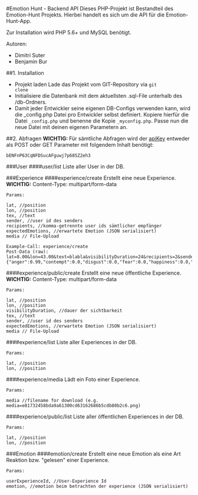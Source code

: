 #Emotion Hunt - Backend API
Dieses PHP-Projekt ist Bestandteil des Emotion-Hunt Projekts.
Hierbei handelt es sich um die API für die Emotion-Hunt-App. 

Zur Installation wird PHP 5.6+ und MySQL benötigt.

Autoren:
+ Dimitri Suter
+ Benjamin Bur


##1. Installation
+ Projekt laden
Lade das Projekt vom GIT-Repository via
<code>git clone</code>
+ Initialisiere die Datenbank mit dem aktuellsten .sql-File unterhalb des /db-Ordners.
+ Damit jeder Entwickler seine eigenen DB-Configs verwenden kann, wird die _config.php Datei pro Entwickler
selbst definiert. Kopiere hierfür die Datei <code>_config.php</code> und benenne die Kopie <code>_myconfig.php</code>.
Passe nun die neue Datei mit deinen eigenen Parametern an.

##2. Abfragen
<b>WICHTIG: </b> Für sämtliche Abfragen wird der <u>apiKey</u> entweder als POST oder GET Parameter mit folgendem Inhalt benötigt:

	bENFnP63CqNFDSucAFguwj7p685Z2eh3


###User
####user/list
Liste aller User in der DB.

###Experience
####experience/create
Erstellt eine neue Experience.<br/>
<b>WICHTIG:</b> Content-Type: multipart/form-data

	Params: 
	
	lat, //position
	lon, //position
	tex, //text
	sender, //user id des senders
	recipients, //komma-getrennte user ids sämtlicher empfänger
	expectedEmotions, //erwartete Emotion (JSON serialisiert)
	media // File-Upload
	
	Example-Call: experience/create
	Post-Data (raw): lat=8.00&lon=43.00&text=blabla&visibilityDuration=24&recipients=2&sender=1&expectedEmotion={"anger":0.99,"contempt":0.0,"disgust":0.0,"fear":0.0,"happiness":0.0,"neutral":0.0,"sadness":0.0,"surprise":0.0}

####experience/public/create
Erstellt eine neue öffentliche Experience.<br/>
<b>WICHTIG:</b> Content-Type: multipart/form-data

	Params: 
	
	lat, //position
	lon, //position
	visibilityDuration, //dauer der sichtbarkeit
	tex, //text
	sender, //user id des senders
	expectedEmotions, //erwartete Emotion (JSON serialisiert)
	media // File-Upload

####experience/list
Liste aller Experiences in der DB.

	Params: 
	
	lat, //position
	lon, //position

####experience/media
Lädt ein Foto einer Experience.

	Params: 
	
	media //filename for download (e.g. media=e81732458bda9a61300cd63162686b5cdb80b2c6.png)

####experience/public/list
Liste aller öffentlichen Experiences in der DB.

	Params: 
	
	lat, //position
	lon, //position

###Emotion
####emotion/create
Erstellt eine neue Emotion als eine Art Reaktion bzw. "gelesen" einer Experience.

	Params: 
	
	userExperienceId, //User-Experience Id
	emotion, //emotion beim betrachten der experience (JSON serialisiert)
